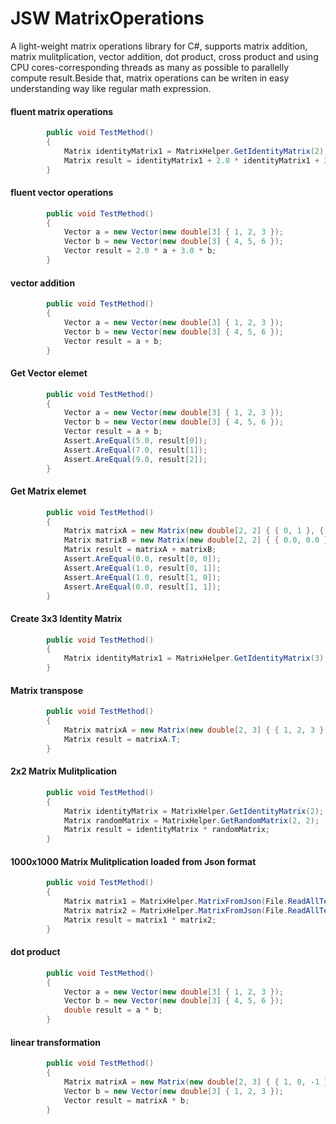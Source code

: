# JSW MatrixOperations

A light-weight matrix operations library for C#, supports matrix addition, matrix mulitplication, vector addition, dot product, cross product and using CPU cores-corresponding threads as many as possible to parallelly compute result.Beside that, matrix operations can be writen in easy understanding way like regular math expression.

#### fluent matrix operations
```C#
        public void TestMethod()
        {
            Matrix identityMatrix1 = MatrixHelper.GetIdentityMatrix(2);
            Matrix result = identityMatrix1 + 2.0 * identityMatrix1 + 3.0 * identityMatrix1;
        }
```

#### fluent vector operations
```C#
        public void TestMethod()
        {
            Vector a = new Vector(new double[3] { 1, 2, 3 });
            Vector b = new Vector(new double[3] { 4, 5, 6 });
            Vector result = 2.0 * a + 3.0 * b;
        }
```
#### vector addition
```C#
        public void TestMethod()
        {
            Vector a = new Vector(new double[3] { 1, 2, 3 });
            Vector b = new Vector(new double[3] { 4, 5, 6 });
            Vector result = a + b;
        }
```

#### Get Vector elemet
```C#
        public void TestMethod()
        {
            Vector a = new Vector(new double[3] { 1, 2, 3 });
            Vector b = new Vector(new double[3] { 4, 5, 6 });
            Vector result = a + b;
            Assert.AreEqual(5.0, result[0]);
            Assert.AreEqual(7.0, result[1]);
            Assert.AreEqual(9.0, result[2]);
        }
```

#### Get Matrix elemet
```C#
        public void TestMethod()
        {
            Matrix matrixA = new Matrix(new double[2, 2] { { 0, 1 }, { 0, 0 } });
            Matrix matrixB = new Matrix(new double[2, 2] { { 0.0, 0.0 }, { 1.0, 0.0 } });
            Matrix result = matrixA + matrixB;
            Assert.AreEqual(0.0, result[0, 0]);
            Assert.AreEqual(1.0, result[0, 1]);
            Assert.AreEqual(1.0, result[1, 0]);
            Assert.AreEqual(0.0, result[1, 1]);
        }
```

#### Create 3x3 Identity Matrix
```C#
        public void TestMethod()
        {
            Matrix identityMatrix1 = MatrixHelper.GetIdentityMatrix(3);
        }
```

#### Matrix transpose
```C#
        public void TestMethod()
        {
            Matrix matrixA = new Matrix(new double[2, 3] { { 1, 2, 3 }, { 4, 5, 6 } });
            Matrix result = matrixA.T;
        }
```

#### 2x2 Matrix Mulitplication
```C#
        public void TestMethod()
        {
            Matrix identityMatrix = MatrixHelper.GetIdentityMatrix(2);
            Matrix randomMatrix = MatrixHelper.GetRandomMatrix(2, 2);
            Matrix result = identityMatrix * randomMatrix;
        }
```

#### 1000x1000 Matrix Mulitplication loaded from Json format
```C#
        public void TestMethod()
        {
            Matrix matrix1 = MatrixHelper.MatrixFromJson(File.ReadAllText("MatrixA1000"));
            Matrix matrix2 = MatrixHelper.MatrixFromJson(File.ReadAllText("MatrixB1000"));
            Matrix result = matrix1 * matrix2;
        }
```

#### dot product
```C#
        public void TestMethod()
        {
            Vector a = new Vector(new double[3] { 1, 2, 3 });
            Vector b = new Vector(new double[3] { 4, 5, 6 });
            double result = a * b;
        }
```

#### linear transformation
```C#
        public void TestMethod()
        {
            Matrix matrixA = new Matrix(new double[2, 3] { { 1, 0, -1 }, { 3, 1, 2 } });
            Vector b = new Vector(new double[3] { 1, 2, 3 });
            Vector result = matrixA * b;
        }
```